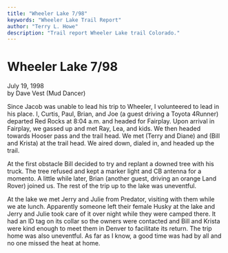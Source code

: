 ```yaml
---
title: "Wheeler Lake 7/98"
keywords: "Wheeler Lake Trail Report"
author: "Terry L. Howe"
description: "Trail report Wheeler Lake trail Colorado."
---
```

# Wheeler Lake 7/98

July 19, 1998  
by Dave Vest (Mud Dancer)  

Since Jacob was unable to lead his trip to Wheeler, I volunteered to lead in his place. I, Curtis, Paul, Brian, and Joe (a guest driving a Toyota 4Runner) departed Red Rocks at 8:04 a.m. and headed for Fairplay. Upon arrival in Fairplay, we gassed up and met Ray, Lea, and kids. We then headed towards Hooser pass and the trail head. We met (Terry and Diane) and (Bill and Krista) at the trail head. We aired down, dialed in, and headed up the trail.

At the first obstacle Bill decided to try and replant a downed tree with his truck. The tree refused and kept a marker light and CB antenna for a momento. A little while later, Brian (another guest, driving an orange Land Rover) joined us. The rest of the trip up to the lake was uneventful.

At the lake we met Jerry and Julie from Predator, visiting with them while we ate lunch. Apparently someone left their female Husky at the lake and Jerry and Julie took care of it over night while they were camped there. It had an ID tag on its collar so the owners were contacted and Bill and Krista were kind enough to meet them in Denver to facilitate its return. The trip home was also uneventful. As far as I know, a good time was had by all and no one missed the heat at home.
